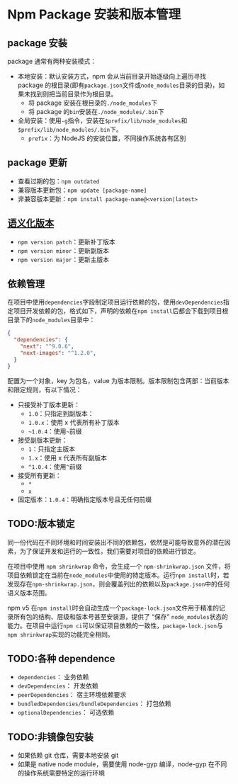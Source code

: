 # Npm Package 安装和版本管理

## package 安装

package 通常有两种安装模式：

- 本地安装：默认安装方式，npm 会从当前目录开始逐级向上遍历寻找 package 的根目录(即有`package.json`文件或`node_modules`目录的目录)，如果未找到则把当前目录作为根目录。
  - 将 package 安装在根目录的`./node_modules`下
  - 将 package 的`bin`安装在`./node_modules/.bin`下
- 全局安装：使用`-g`指令，安装在`$prefix/lib/node_modules`和`$prefix/lib/node_modules/.bin`下。
  - `prefix`：为 NodeJS 的安装位置，不同操作系统各有区别

## package 更新

- 查看过期的包：`npm outdated`
- 兼容版本更新包：`npm update [package-name]`
- 非兼容版本更新：`npm install package-name@<version|latest>`

## [语义化版本](../Semantic%20Versioning.md)

- `npm version patch`：更新补丁版本
- `npm version minor`：更新副版本
- `npm version major`：更新主版本

## 依赖管理

在项目中使用`dependencies`字段制定项目运行依赖的包，使用`devDependencies`指定项目开发依赖的包，格式如下，声明的依赖在`npm install`后都会下载到项目根目录下的`node_modules`目录中：

```JSON
{
  "dependencies": {
    "next": "^9.0.6",
    "next-images": "^1.2.0",
  }
}
```

配置为一个对象，key 为包名，value 为版本限制。版本限制包含两部：当前版本和限定规则，有以下情况：

- 只接受补丁版本更新：
  - `1.0`：只指定到副版本：
  - `1.0.x`：使用 x 代表所有补丁版本
  - `~1.0.4`：使用`~`前缀
- 接受副版本更新：
  - `1`：只指定主版本
  - `1.x`：使用 x 代表所有副版本
  - `^1.0.4`：使用`^`前缀
- 接受所有更新：
  - `*`
  - `x`
- 固定版本：`1.0.4`：明确指定版本号且无任何前缀

## TODO:版本锁定

同一份代码在不同环境和时间安装出不同的依赖包，依然是可能导致意外的潜在因素，为了保证开发和运行的一致性，我们需要对项目的依赖进行锁定。

在项目中使用 `npm shrinkwrap` 命令，会生成一个 `npm-shrinkwrap.json` 文件，将项目依赖锁定在当前在`node_modules`中使用的特定版本。运行`npm install`时，若发现存在`npm-shrinkwrap.json`，则会覆盖列出的依赖以及`package.json`中的任何语义版本范围。

npm v5 在`npm install`时会自动生成一个`package-lock.json`文件用于精准的记录所有包的结构、层级和版本号甚至安装源，提供了 “保存” `node_modules`状态的能力。在项目中运行`npm ci`可以保证项目依赖的一致性，`package-lock.json`与`npm shrinkwrap`实现的功能完全相同。

## TODO:各种 dependence

- `dependencies`： 业务依赖
- `devDependencies`： 开发依赖
- `peerDependencies`： 宿主环境依赖要求
- `bundledDependencies/bundleDependencies`： 打包依赖
- `optionalDependencies`： 可选依赖

## TODO:非镜像包安装

- 如果依赖 git 仓库，需要本地安装 git
- 如果是 native node module，需要使用 node-gyp 编译，node-gyp 在不同的操作系统需要特定的运行环境
